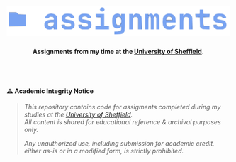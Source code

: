 <h1 align="center">
  <br>
<img src="https://github.com/robbowland/assignments/blob/main/.github/img/heading.png?raw=true" alt="speech-processing" width="600"></a>
  <br>
</h1>

<h4 align="center">Assignments from my time at the <a href="https://www.sheffield.ac.uk/">University of Sheffield</a>. </h4>

<br>
<br>

#### ⚠️ Academic Integrity Notice
> *This repository contains code for assigments completed during my studies at the [University of Sheffield](https://www.sheffield.ac.uk/).* <br>
> *All content is shared for educational reference & archival purposes only.*
>
> *Any unauthorized use, including submission for academic credit, either as-is or in a modified form, is strictly prohibited.*
